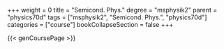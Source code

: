 +++
weight = 0
title = "Semicond. Phys."
degree = "msphysik2"
parent = "physics70d"
tags = ["msphysik2", "Semicond. Phys.", "physics70d"]
categories = ["course"]
bookCollapseSection = false
+++

{{< genCoursePage >}}

